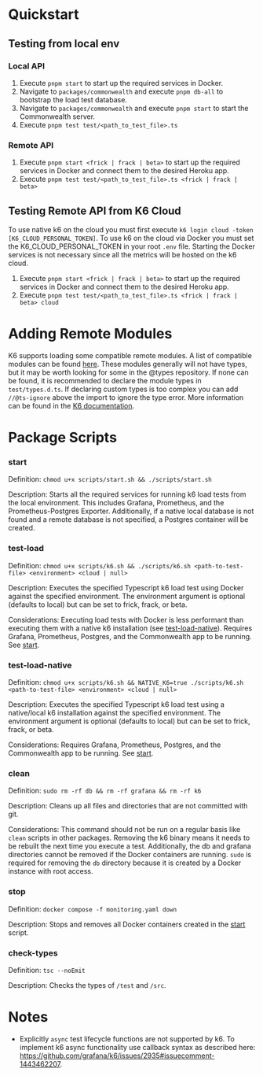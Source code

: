  # Quickstart

## Testing from local env

### Local API
1. Execute `pnpm start` to start up the required services in Docker.
2. Navigate to `packages/commonwealth` and execute `pnpm db-all` to bootstrap the load test database.
3. Navigate to `packages/commonwealth` and execute `pnpm start` to start the Commonwealth server.
4. Execute `pnpm test test/<path_to_test_file>.ts`

### Remote API
1. Execute `pnpm start <frick | frack | beta>` to start up the required services in Docker and connect them to the
desired Heroku app.
2. Execute `pnpm test test/<path_to_test_file>.ts <frick | frack | beta>`

## Testing Remote API from K6 Cloud
To use native k6 on the cloud you must first execute `k6 login cloud -token [K6_CLOUD_PERSONAL_TOKEN]`. To use k6 on the
cloud via Docker you must set the K6_CLOUD_PERSONAL_TOKEN in your root `.env` file. Starting the Docker services is not
necessary since all the metrics will be hosted on the k6 cloud.

1. Execute `pnpm start <frick | frack | beta>` to start up the required services in Docker and connect them to the
   desired Heroku app.
2. Execute `pnpm test test/<path_to_test_file>.ts <frick | frack | beta> cloud`

# Adding Remote Modules
K6 supports loading some compatible remote modules. A list of compatible modules can be found [here][3]. These modules
generally will not have types, but it may be worth looking for some in the @types repository. If none can be found, it
is recommended to declare the module types in `test/types.d.ts`. If declaring custom types is too complex you can add
`//@ts-ignore` above the import to ignore the type error. More information can be found in the [K6 documentation][4].

# Package Scripts

### start

Definition: `chmod u+x scripts/start.sh && ./scripts/start.sh`

Description: Starts all the required services for running k6 load tests from the local environment. This includes 
Grafana, Prometheus, and the Prometheus-Postgres Exporter. Additionally, if a native local database is not found and a
remote database is not specified, a Postgres container will be created.

### test-load

Definition: `chmod u+x scripts/k6.sh && ./scripts/k6.sh <path-to-test-file> <environment> <cloud | null>`

Description: Executes the specified Typescript k6 load test using Docker against the specified environment. The
environment argument is optional (defaults to local) but can be set to frick, frack, or beta.

Considerations: Executing load tests with Docker is less performant than executing them with a native k6 installation
(see [test-load-native](#test-load-native)). Requires Grafana, Prometheus, Postgres, and the Commonwealth app to be running. 
See [start](#start).

### test-load-native

Definition: `chmod u+x scripts/k6.sh && NATIVE_K6=true ./scripts/k6.sh <path-to-test-file> <environment> <cloud | null>`

Description: Executes the specified Typescript k6 load test using a native/local k6 installation against the specified 
environment. The environment argument is optional (defaults to local) but can be set to frick, frack, or beta.

Considerations: Requires Grafana, Prometheus, Postgres, and the Commonwealth app to be running. See [start](#start).

### clean

Definition: `sudo rm -rf db && rm -rf grafana && rm -rf k6`

Description: Cleans up all files and directories that are not committed with git.

Considerations: This command should not be run on a regular basis like `clean` scripts in other packages. Removing the 
k6 binary means it needs to be rebuilt the next time you execute a test. Additionally, the db and  grafana directories 
cannot be removed if the Docker containers are running. `sudo` is required for removing the `db` directory because it
is created by a Docker instance with root access.

### stop

Definition: `docker compose -f monitoring.yaml down`

Description: Stops and removes all Docker containers created in the [start](#start) script.

### check-types

Definition: `tsc --noEmit`

Description: Checks the types of `/test` and `/src`.

# Notes

- Explicitly `async` test lifecycle functions are not supported by k6. To implement k6 async functionality use callback
syntax as described here: https://github.com/grafana/k6/issues/2935#issuecomment-1443462207.


[3]: https://jslib.k6.io/
[4]: https://k6.io/docs/using-k6/modules/#remote-http-s-modules

